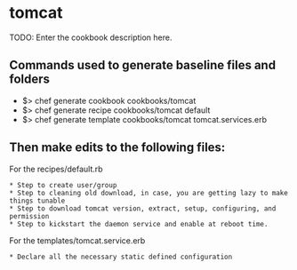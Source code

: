 # tomcat

TODO: Enter the cookbook description here.

## Commands used to generate baseline files and folders
- $> chef generate cookbook cookbooks/tomcat
- $> chef generate recipe cookbooks/tomcat default
- $> chef generate template cookbooks/tomcat tomcat.services.erb

## Then make edits to the following files:
For the recipes/default.rb

    * Step to create user/group
    * Step to cleaning old download, in case, you are getting lazy to make things tunable
    * Step to download tomcat version, extract, setup, configuring, and permission
    * Step to kickstart the daemon service and enable at reboot time.

For the templates/tomcat.service.erb

    * Declare all the necessary static defined configuration
